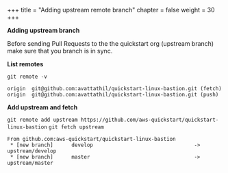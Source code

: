 +++
title = "Adding upstream remote branch"
chapter = false
weight = 30
+++


**Adding upstream branch**

Before sending Pull Requests to the the quickstart org (upstream branch) make sure that you branch is in sync.

**List remotes**

`git remote -v`

    origin  git@github.com:avattathil/quickstart-linux-bastion.git (fetch)
    origin  git@github.com:avattathil/quickstart-linux-bastion.git (push)

**Add upstream and fetch**

`git remote add upstream https://github.com/aws-quickstart/quickstart-linux-bastion`
`git fetch upstream`

    From github.com:aws-quickstart/quickstart-linux-bastion
     * [new branch]      develop                                 -> upstream/develop
     * [new branch]      master                                  -> upstream/master

